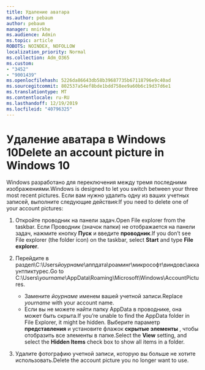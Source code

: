 ```yaml
---
title: Удаление аватара
ms.author: pebaum
author: pebaum
manager: mnirkhe
ms.audience: Admin
ms.topic: article
ROBOTS: NOINDEX, NOFOLLOW
localization_priority: Normal
ms.collection: Adm_O365
ms.custom:
- "3452"
- "9001439"
ms.openlocfilehash: 5226da86643db58b39687735b67118796e9c40ad
ms.sourcegitcommit: 802537a54ef8bde1bdd758ee9a60b6c19d37d6e1
ms.translationtype: MT
ms.contentlocale: ru-RU
ms.lasthandoff: 12/19/2019
ms.locfileid: "40796325"
---
```

# <a name="delete-an-account-picture-in-windows-10"></a><span data-ttu-id="5e584-102">Удаление аватара в Windows 10</span><span class="sxs-lookup"><span data-stu-id="5e584-102">Delete an account picture in Windows 10</span></span>

<span data-ttu-id="5e584-103">Windows разработано для переключения между тремя последними изображениями.</span><span class="sxs-lookup"><span data-stu-id="5e584-103">Windows is designed to let you switch between your three most recent pictures.</span></span> <span data-ttu-id="5e584-104">Если вам нужно удалить одну из ваших учетных записей, выполните следующие действия:</span><span class="sxs-lookup"><span data-stu-id="5e584-104">If you need to delete one of your account pictures:</span></span>

1. <span data-ttu-id="5e584-105">Откройте проводник на панели задач.</span><span class="sxs-lookup"><span data-stu-id="5e584-105">Open File explorer from the taskbar.</span></span> <span data-ttu-id="5e584-106">Если Проводник (значок папки) не отображается на панели задач, нажмите кнопку **Пуск** и введите **проводник**.</span><span class="sxs-lookup"><span data-stu-id="5e584-106">If you don’t see File explorer (the folder icon) on the taskbar, select **Start** and type **File explorer**.</span></span>

2. <span data-ttu-id="5e584-107">Перейдите в раздел\\C:\Users*йоурнаме*\аппдата\роаминг\микрософт\виндовс\аккаунтпиктурес.</span><span class="sxs-lookup"><span data-stu-id="5e584-107">Go to C:\Users\\*yourname*\AppData\Roaming\Microsoft\Windows\AccountPictures.</span></span> 
    - <span data-ttu-id="5e584-108">Замените *йоурнаме* именем вашей учетной записи.</span><span class="sxs-lookup"><span data-stu-id="5e584-108">Replace *yourname* with your account name.</span></span>
    - <span data-ttu-id="5e584-109">Если вы не можете найти папку AppData в проводнике, она может быть скрыта.</span><span class="sxs-lookup"><span data-stu-id="5e584-109">If you’re unable to find the AppData folder in File Explorer, it might be hidden.</span></span> <span data-ttu-id="5e584-110">Выберите параметр **представления** и установите флажок **скрытые элементы** , чтобы отобразить все элементы в папке.</span><span class="sxs-lookup"><span data-stu-id="5e584-110">Select the **View** setting, and select the **Hidden Items** check box to show all items in a folder.</span></span>

3. <span data-ttu-id="5e584-111">Удалите фотографию учетной записи, которую вы больше не хотите использовать.</span><span class="sxs-lookup"><span data-stu-id="5e584-111">Delete the account picture you no longer want to use.</span></span>
 
 